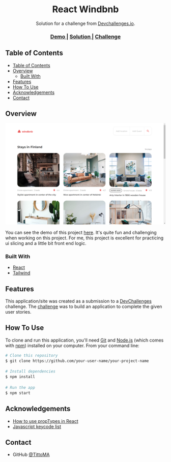 <!-- Please update value in the {}  -->

<h1 align="center">React Windbnb</h1>

<div align="center">
   Solution for a challenge from  <a href="http://devchallenges.io" target="_blank">Devchallenges.io</a>.
</div>

<div align="center">
  <h3>
    <a href="https://windbnb-tittoma.netlify.app/">
      Demo
    </a>
    <span> | </span>
    <a href="https://devchallenges.io/solutions/OfRrAO7hc3P8eqa2KRSR">
      Solution
    </a>
    <span> | </span>
    <a href="https://devchallenges.io/challenges/3JFYedSOZqAxYuOCNmYD">
      Challenge
    </a>
  </h3>
</div>

<!-- TABLE OF CONTENTS -->

## Table of Contents

- [Table of Contents](#table-of-contents)
- [Overview](#overview)
  - [Built With](#built-with)
- [Features](#features)
- [How To Use](#how-to-use)
- [Acknowledgements](#acknowledgements)
- [Contact](#contact)

<!-- OVERVIEW -->

## Overview

![screenshot](https://github.com/TittoMA/react-windbnb/blob/main/preview.png?raw=true)

You can see the demo of this project [here](https://windbnb-tittoma.netlify.app/).
It's quite fun and challenging when working on this project. For me, this project is excellent for practicing ui slicing and a little bit front end logic.

### Built With

<!-- This section should list any major frameworks that you built your project using. Here are a few examples.-->

- [React](https://reactjs.org/)
- [Tailwind](https://tailwindcss.com/)

## Features

<!-- List the features of your application or follow the template. Don't share the figma file here :) -->

This application/site was created as a submission to a [DevChallenges](https://devchallenges.io/challenges) challenge. The [challenge](https://devchallenges.io/challenges/3JFYedSOZqAxYuOCNmYD) was to build an application to complete the given user stories.

## How To Use

<!-- Example: -->

To clone and run this application, you'll need [Git](https://git-scm.com) and [Node.js](https://nodejs.org/en/download/) (which comes with [npm](http://npmjs.com)) installed on your computer. From your command line:

```bash
# Clone this repository
$ git clone https://github.com/your-user-name/your-project-name

# Install dependencies
$ npm install

# Run the app
$ npm start
```

## Acknowledgements

<!-- This section should list any articles or add-ons/plugins that helps you to complete the project. This is optional but it will help you in the future. For example: -->

- [How to use propTypes in React](https://www.freecodecamp.org/news/how-to-use-proptypes-in-react/)
- [Javascript keycode list](https://www.freecodecamp.org/news/javascript-keycode-list-keypress-event-key-codes/)

## Contact

<!-- - Website [your-website.com](https://{your-web-site-link}) -->

- GitHub [@TittoMA](https://{github.com/TittoMA})
